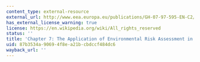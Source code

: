 ```yaml
---
content_type: external-resource
external_url: http://www.eea.europa.eu/publications/GH-07-97-595-EN-C2/chapter7h.html
has_external_license_warning: true
license: https://en.wikipedia.org/wiki/All_rights_reserved
status: ''
title: 'Chapter 7: The Application of Environmental Risk Assessment in Industry'
uid: 87b3534a-9069-4f8e-a21b-cbdccf484dc6
wayback_url: ''
---
```

